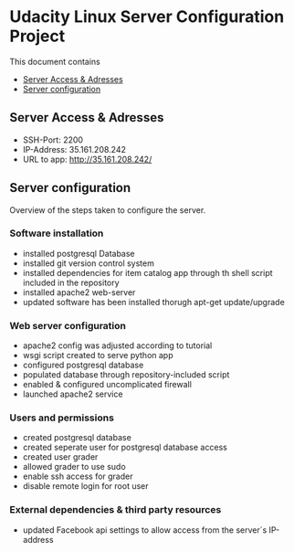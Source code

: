 # Udacity Linux Server Configuration Project

This document contains

* [Server Access & Adresses](#server-access-&-addresses)
* [Server configuration](#server-configuration)

## Server Access & Adresses

* SSH-Port: 2200
* IP-Address: 35.161.208.242
* URL to app: http://35.161.208.242/


## Server configuration

Overview of the steps taken to configure the server.

### Software installation

* installed postgresql Database
* installed git version control system
* installed dependencies for item catalog app through th shell script included in the repository
* installed apache2 web-server
* updated software has been installed thorugh apt-get update/upgrade

### Web server configuration

* apache2 config was adjusted according to tutorial
* wsgi script created to serve python app
* configured postgresql database
* populated database through repository-included script
* enabled & configured uncomplicated firewall
* launched apache2 service

### Users and permissions

* created postgresql database
* created seperate user for postgresql database access
* created user grader
* allowed grader to use sudo
* enable ssh access for grader
* disable remote login for root user

### External dependencies & third party resources

* updated Facebook api settings to allow access from the server´s IP-address